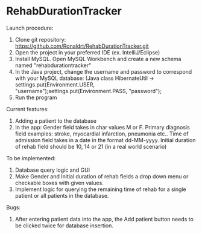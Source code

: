 # RehabDurationTracker

Launch procedure:
1) Clone git repository: https://github.com/Ronaldrt/RehabDurationTracker.git
2) Open the project in your preferred IDE (ex. IntelliJ/Eclipse)
3) Install MySQL. Open MySQL Workbench and create a new schema named "rehabdurationtracker"
4) In the Java project, change the username and password to correspond with your MySQL database:
   (Java class HibernateUtil -> settings.put(Environment.USER, "username");settings.put(Environment.PASS, "password");
5) Run the program

Current features:
1) Adding a patient to the database
2) In the app: Gender field takes in char values M or F. Primary diagnosis field examples: stroke, myocardial infarction, pneumonia etc.. Time of admission field takes in a date in the format dd-MM-yyyy.
   Initial duration of rehab field should be 10, 14 or 21 (in a real world scenario)
   
To be implemented:
1) Database query logic and GUI
2) Make Gender and Initial duration of rehab fields a drop down menu or checkable boxes with given values.
3) Implement logic for querying the remaining time of rehab for a single patient or all patients in the database.

Bugs:
1) After entering patient data into the app, the Add patient button needs to be clicked twice for database insertion.
